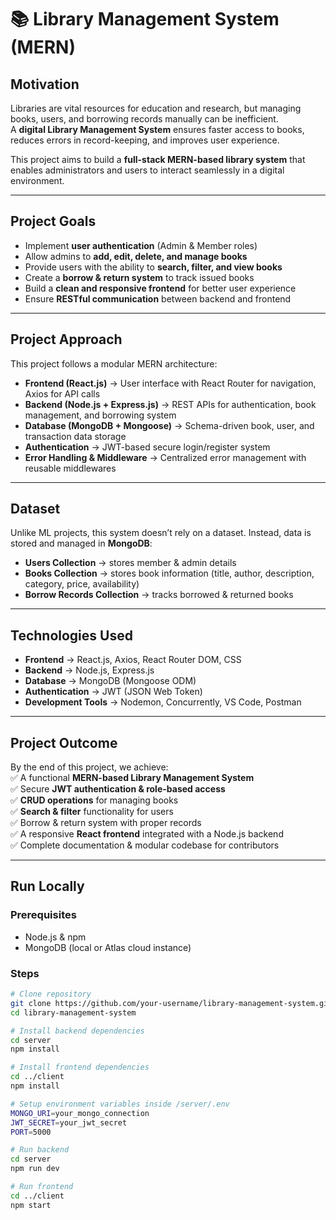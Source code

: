 # 📚 Library Management System (MERN)

## Motivation
Libraries are vital resources for education and research, but managing books, users, and borrowing records manually can be inefficient.  
A **digital Library Management System** ensures faster access to books, reduces errors in record-keeping, and improves user experience.  

This project aims to build a **full-stack MERN-based library system** that enables administrators and users to interact seamlessly in a digital environment.

---

## Project Goals
- Implement **user authentication** (Admin & Member roles)  
- Allow admins to **add, edit, delete, and manage books**  
- Provide users with the ability to **search, filter, and view books**  
- Create a **borrow & return system** to track issued books  
- Build a **clean and responsive frontend** for better user experience  
- Ensure **RESTful communication** between backend and frontend  

---

## Project Approach
This project follows a modular MERN architecture:  

- **Frontend (React.js)** → User interface with React Router for navigation, Axios for API calls  
- **Backend (Node.js + Express.js)** → REST APIs for authentication, book management, and borrowing system  
- **Database (MongoDB + Mongoose)** → Schema-driven book, user, and transaction data storage  
- **Authentication** → JWT-based secure login/register system  
- **Error Handling & Middleware** → Centralized error management with reusable middlewares  

---

## Dataset
Unlike ML projects, this system doesn’t rely on a dataset. Instead, data is stored and managed in **MongoDB**:  
- **Users Collection** → stores member & admin details  
- **Books Collection** → stores book information (title, author, description, category, price, availability)  
- **Borrow Records Collection** → tracks borrowed & returned books  

---

## Technologies Used
- **Frontend** → React.js, Axios, React Router DOM, CSS  
- **Backend** → Node.js, Express.js  
- **Database** → MongoDB (Mongoose ODM)  
- **Authentication** → JWT (JSON Web Token)  
- **Development Tools** → Nodemon, Concurrently, VS Code, Postman  

---

## Project Outcome
By the end of this project, we achieve:  
✅ A functional **MERN-based Library Management System**  
✅ Secure **JWT authentication & role-based access**  
✅ **CRUD operations** for managing books  
✅ **Search & filter** functionality for users  
✅ Borrow & return system with proper records  
✅ A responsive **React frontend** integrated with a Node.js backend  
✅ Complete documentation & modular codebase for contributors  

---

## Run Locally

### Prerequisites
- Node.js & npm  
- MongoDB (local or Atlas cloud instance)  

### Steps
```bash
# Clone repository
git clone https://github.com/your-username/library-management-system.git
cd library-management-system

# Install backend dependencies
cd server
npm install

# Install frontend dependencies
cd ../client
npm install

# Setup environment variables inside /server/.env
MONGO_URI=your_mongo_connection
JWT_SECRET=your_jwt_secret
PORT=5000

# Run backend
cd server
npm run dev

# Run frontend
cd ../client
npm start
